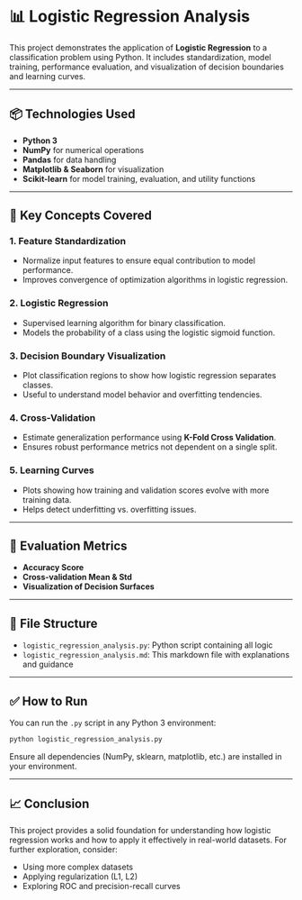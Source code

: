 
# 📊 Logistic Regression Analysis

This project demonstrates the application of **Logistic Regression** to a classification problem using Python. It includes standardization, model training, performance evaluation, and visualization of decision boundaries and learning curves.

---

## 📦 Technologies Used

- **Python 3**
- **NumPy** for numerical operations
- **Pandas** for data handling
- **Matplotlib & Seaborn** for visualization
- **Scikit-learn** for model training, evaluation, and utility functions

---

## 🧠 Key Concepts Covered

### 1. Feature Standardization
- Normalize input features to ensure equal contribution to model performance.
- Improves convergence of optimization algorithms in logistic regression.

### 2. Logistic Regression
- Supervised learning algorithm for binary classification.
- Models the probability of a class using the logistic sigmoid function.

### 3. Decision Boundary Visualization
- Plot classification regions to show how logistic regression separates classes.
- Useful to understand model behavior and overfitting tendencies.

### 4. Cross-Validation
- Estimate generalization performance using **K-Fold Cross Validation**.
- Ensures robust performance metrics not dependent on a single split.

### 5. Learning Curves
- Plots showing how training and validation scores evolve with more training data.
- Helps detect underfitting vs. overfitting issues.

---

## 🧪 Evaluation Metrics

- **Accuracy Score**
- **Cross-validation Mean & Std**
- **Visualization of Decision Surfaces**

---

## 📌 File Structure

- `logistic_regression_analysis.py`: Python script containing all logic
- `logistic_regression_analysis.md`: This markdown file with explanations and guidance

---

## ✅ How to Run

You can run the `.py` script in any Python 3 environment:

```bash
python logistic_regression_analysis.py
```

Ensure all dependencies (NumPy, sklearn, matplotlib, etc.) are installed in your environment.

---

## 📈 Conclusion

This project provides a solid foundation for understanding how logistic regression works and how to apply it effectively in real-world datasets. For further exploration, consider:

- Using more complex datasets
- Applying regularization (L1, L2)
- Exploring ROC and precision-recall curves
